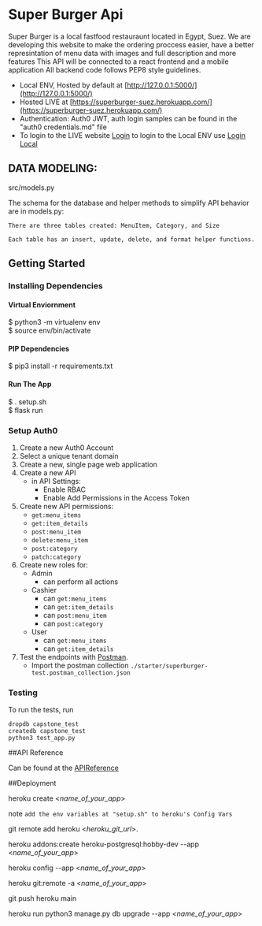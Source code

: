 # Super Burger Api

Super Burger is a local fastfood restauraunt located in Egypt, Suez. We are developing this website to make the ordering proccess easier, have a better represintation of menu data with images and full description and more features 
This API will be connected to a react frontend and a mobile application
All backend code follows PEP8 style guidelines. 

- Local ENV, Hosted by default at [http://127.0.0.1:5000/](http://127.0.0.1:5000/)
- Hosted LIVE at [https://superburger-suez.herokuapp.com/](https://superburger-suez.herokuapp.com/)
- Authentication: Auth0 JWT, auth login samples can be found in the "auth0 credentials.md" file
- To login to the LIVE website [Login](/login) to login to the Local ENV use [Login Local](/login-local)

## DATA MODELING:
src/models.py

The schema for the database and helper methods to simplify API behavior are in models.py:

    There are three tables created: MenuItem, Category, and Size

    Each table has an insert, update, delete, and format helper functions.

## Getting Started

### Installing Dependencies

#### Virtual Enviornment

$ python3 -m virtualenv env   
$ source env/bin/activate

#### PIP Dependencies
 
$ pip3 install -r requirements.txt

#### Run The App

$ . setup.sh  
$ flask run 

### Setup Auth0 

1. Create a new Auth0 Account
2. Select a unique tenant domain
3. Create a new, single page web application
4. Create a new API
    - in API Settings:
        - Enable RBAC
        - Enable Add Permissions in the Access Token
5. Create new API permissions:
    - `get:menu_items`
    - `get:item_details`
    - `post:menu_item`
    - `delete:menu_item`
    - `post:category`
    - `patch:category`
6. Create new roles for:
    - Admin
        - can perform all actions
    - Cashier
        - can `get:menu_items`
        - can `get:item_details`
        - can `post:menu_item`
        - can `post:category`
    - User
        - can `get:menu_items`
        - can `get:item_details`
7. Test the endpoints with [Postman](https://getpostman.com). 
    - Import the postman collection `./starter/superburger-test.postman_collection.json`


### Testing
To run the tests, run

```
dropdb capstone_test
createdb capstone_test
python3 test_app.py
```

##API Reference

Can be found at the [APIReference](/api_reference)

##Deployment

heroku create <*name_of_your_app*>

note `add the env variables at "setup.sh" to heroku's Config Vars`

git remote add heroku <*heroku_git_url*>.

heroku addons:create heroku-postgresql:hobby-dev --app <*name_of_your_app*>

heroku config --app <*name_of_your_app*>

heroku git:remote -a <*name_of_your_app*>

git push heroku main

heroku run python3 manage.py db upgrade --app <*name_of_your_app*>


